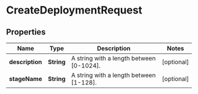 

# CreateDeploymentRequest


## Properties

| Name | Type | Description | Notes |
|------------ | ------------- | ------------- | -------------|
|**description** | **String** | A string with a length between [0-1024]. |  [optional] |
|**stageName** | **String** | A string with a length between [1-128]. |  [optional] |



